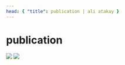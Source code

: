 ```yaml
---
head: { "title": publication | ali atakay }
---
```


# publication

<img src="/img/Cartel d'expo img.png" />

<img src="/img/catalogue.png" />
